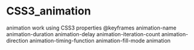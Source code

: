 # CSS3_animation
animation work using CSS3 properties
@keyframes
animation-name
animation-duration
animation-delay
animation-iteration-count
animation-direction
animation-timing-function
animation-fill-mode
animation

